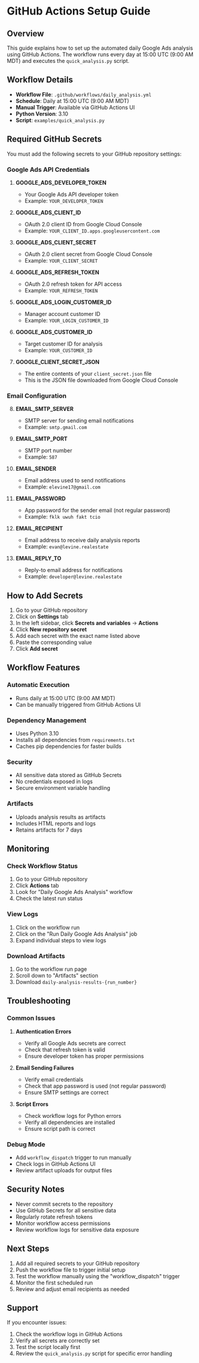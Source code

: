 # GitHub Actions Setup Guide

## Overview

This guide explains how to set up the automated daily Google Ads analysis using GitHub Actions. The workflow runs every day at 15:00 UTC (9:00 AM MDT) and executes the `quick_analysis.py` script.

## Workflow Details

- **Workflow File**: `.github/workflows/daily_analysis.yml`
- **Schedule**: Daily at 15:00 UTC (9:00 AM MDT)
- **Manual Trigger**: Available via GitHub Actions UI
- **Python Version**: 3.10
- **Script**: `examples/quick_analysis.py`

## Required GitHub Secrets

You must add the following secrets to your GitHub repository settings:

### Google Ads API Credentials

1. **GOOGLE_ADS_DEVELOPER_TOKEN**
   - Your Google Ads API developer token
   - Example: `YOUR_DEVELOPER_TOKEN`

2. **GOOGLE_ADS_CLIENT_ID**
   - OAuth 2.0 client ID from Google Cloud Console
   - Example: `YOUR_CLIENT_ID.apps.googleusercontent.com`

3. **GOOGLE_ADS_CLIENT_SECRET**
   - OAuth 2.0 client secret from Google Cloud Console
   - Example: `YOUR_CLIENT_SECRET`

4. **GOOGLE_ADS_REFRESH_TOKEN**
   - OAuth 2.0 refresh token for API access
   - Example: `YOUR_REFRESH_TOKEN`

5. **GOOGLE_ADS_LOGIN_CUSTOMER_ID**
   - Manager account customer ID
   - Example: `YOUR_LOGIN_CUSTOMER_ID`

6. **GOOGLE_ADS_CUSTOMER_ID**
   - Target customer ID for analysis
   - Example: `YOUR_CUSTOMER_ID`

7. **GOOGLE_CLIENT_SECRET_JSON**
   - The entire contents of your `client_secret.json` file
   - This is the JSON file downloaded from Google Cloud Console

### Email Configuration

8. **EMAIL_SMTP_SERVER**
   - SMTP server for sending email notifications
   - Example: `smtp.gmail.com`

9. **EMAIL_SMTP_PORT**
   - SMTP port number
   - Example: `587`

10. **EMAIL_SENDER**
    - Email address used to send notifications
    - Example: `elevine17@gmail.com`

11. **EMAIL_PASSWORD**
    - App password for the sender email (not regular password)
    - Example: `fklk uwuh fakt tcio`

12. **EMAIL_RECIPIENT**
    - Email address to receive daily analysis reports
    - Example: `evan@levine.realestate`

13. **EMAIL_REPLY_TO**
    - Reply-to email address for notifications
    - Example: `developer@levine.realestate`

## How to Add Secrets

1. Go to your GitHub repository
2. Click on **Settings** tab
3. In the left sidebar, click **Secrets and variables** → **Actions**
4. Click **New repository secret**
5. Add each secret with the exact name listed above
6. Paste the corresponding value
7. Click **Add secret**

## Workflow Features

### Automatic Execution
- Runs daily at 15:00 UTC (9:00 AM MDT)
- Can be manually triggered from GitHub Actions UI

### Dependency Management
- Uses Python 3.10
- Installs all dependencies from `requirements.txt`
- Caches pip dependencies for faster builds

### Security
- All sensitive data stored as GitHub Secrets
- No credentials exposed in logs
- Secure environment variable handling

### Artifacts
- Uploads analysis results as artifacts
- Includes HTML reports and logs
- Retains artifacts for 7 days

## Monitoring

### Check Workflow Status
1. Go to your GitHub repository
2. Click **Actions** tab
3. Look for "Daily Google Ads Analysis" workflow
4. Check the latest run status

### View Logs
1. Click on the workflow run
2. Click on the "Run Daily Google Ads Analysis" job
3. Expand individual steps to view logs

### Download Artifacts
1. Go to the workflow run page
2. Scroll down to "Artifacts" section
3. Download `daily-analysis-results-{run_number}`

## Troubleshooting

### Common Issues

1. **Authentication Errors**
   - Verify all Google Ads secrets are correct
   - Check that refresh token is valid
   - Ensure developer token has proper permissions

2. **Email Sending Failures**
   - Verify email credentials
   - Check that app password is used (not regular password)
   - Ensure SMTP settings are correct

3. **Script Errors**
   - Check workflow logs for Python errors
   - Verify all dependencies are installed
   - Ensure script path is correct

### Debug Mode
- Add `workflow_dispatch` trigger to run manually
- Check logs in GitHub Actions UI
- Review artifact uploads for output files

## Security Notes

- Never commit secrets to the repository
- Use GitHub Secrets for all sensitive data
- Regularly rotate refresh tokens
- Monitor workflow access permissions
- Review workflow logs for sensitive data exposure

## Next Steps

1. Add all required secrets to your GitHub repository
2. Push the workflow file to trigger initial setup
3. Test the workflow manually using the "workflow_dispatch" trigger
4. Monitor the first scheduled run
5. Review and adjust email recipients as needed

## Support

If you encounter issues:
1. Check the workflow logs in GitHub Actions
2. Verify all secrets are correctly set
3. Test the script locally first
4. Review the `quick_analysis.py` script for specific error handling
